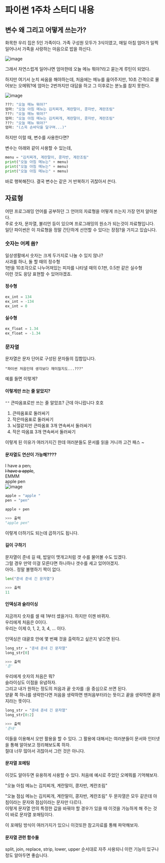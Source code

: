 # 파이썬 1주차 스터디 내용

## 변수 왜 그리고 어떻게 쓰는가?

화목한 우리 집은 5인 가족이다. 
가족 구성원 모두가 3식이였고, 매일 아침 엄마가 일찍 일어나서 가족을 사랑하는 마음으로 밥을 하신다.

![image](https://github.com/choo121600/Python-Basic-Study/assets/54111883/f8c85322-9d5d-4a06-b118-d1bd6dbfa9ac)


그래서 자연스럽게 일어나면 엄마한테 오늘 메뉴 뭐야?라고 묻는게 루틴이 되었다.

하지만 여기서 눈치 싸움을 해야하는데, 처음에는 메뉴를 읊어주지만,
10초 간격으로 물어보는 오메뭐?에 엄마는 2번까지만 대답을 하고 그 이후로는 분노를 참지 못한다.

![image](https://github.com/choo121600/Python-Basic-Study/assets/54111883/cebe9739-df39-4c59-b2af-3ac3519a6ea2)


```python
???: "오늘 메뉴 뭐야?"
엄마: "오늘 아침 메뉴는 김치찌개, 계란말이, 콩자반, 계란조림"
???: "오늘 메뉴 뭐야?"
엄마: "오늘 아침 메뉴는 김치찌개, 계란말이, 콩자반, 계란조림"
???: "오늘 메뉴 뭐야?"
엄마: "(스윽 손바닥을 달구며...)"
```

하지만 이럴 때, 변수를 사용한다면?

변수는 아래와 같이 사용할 수 있는데,

```python
menu = "김치찌개, 계란말이, 콩자반, 계란조림"
print("오늘 아침 메뉴는" + menu)
print("오늘 아침 메뉴는" + menu)
print("오늘 아침 메뉴는" + menu)
```

바로 행복해진다. 결국 변수는 같은 거 반복하기 귀찮아서 쓴다.

## 자료형
어떤 프로그래밍 언어를 공부하던 그 언어의 자료형을 어떻게 쓰는지 가장 먼저 알아본다.  
주로 숫자, 문자열, 불리언 등이 있으며 프로그래밍의 원소가 되는것이 자료형입니다.  
일단 파이썬은 이 자료형을 정말 간단하게 선언할 수 있다는 장점?을 가지고 있습니다.  

### 숫자는 어케 씀?
일상생활에서 숫자는 크게 두가지로 나눌 수 있지 않나?  
사과를 하나, 둘 할 때의 정수형  
1판을 10조각으로 나누어져있는 피자를 나타낼 때의 0.1판, 0.5판 같은 실수형  
이런 것도 응당 표현할 수 있어야겠죠.  

#### 정수형
```python
ex_int = 134
ex_int = -134
ex_int = 0
```
#### 실수형
```python
ex_float = 1.34
ex_float = -1.34
```
### 문자열
문자열은 문자 단어로 구성된 문자들의 집합입니다.  
```
"파이썬 처음인데 생각보다 재미질지도...???"
```
예를 들면 이렇게?

#### 이렇게만 쓰는 줄 알았지?
`""` 큰따옴표로만 쓰는 줄 알았죠? 근데 아니랍니다 호호  
1. 큰따옴표로 둘러싸기
2. 작은따옴표로 둘러싸기
3. 뇌절같지만 큰따옴표 3개 연속써서 둘러싸기
4. 작은 따옴표 3개 연속써서 둘러싸기

이렇게 된 이유가 여러가지긴 한데 여러분들도 문서를 읽을 거니까 고건 패스 ~  


#### 문자열도 연산이 가능해????
I have a pen~~,  
I have a apple~~,  
EMMM   
apple pen  
![image](https://github.com/choo121600/Python-Basic-Study/assets/54111883/4fbff0a8-6f47-46eb-a750-0d4392f40c01)

```python
apple = "apple "
pen = "pen"

apple + pen

>>> 출력
"apple pen"
```

이렇게 더하기도 되는데 곱하기도 됩니다.

#### 길이 구하기
문자열이 준네 길 때, 밥알이 맷개고처럼 갯 수를 물어볼 수도 있겠다.  
그럴 경우 만약 이걸 모른다면 하나하나 갯수를 세고 있어야겠지.  
아아.. 정말 불행하기 짝이 없다.  
```python
len("준네 준네 긴 문자열")

>>> 출력
11
```

#### 인덱싱과 슬라이싱
지금까지 숫자를 셀 때 1부터 셌을거다. 하지만 이젠 바뀌자.  
우리에게 처음은 0이다.  
우리는 이제 0, 1, 2, 3, 4, ... 이다.  

인덱싱은 대괄호 안에 몇 번째 것을 출력하고 싶은지 넣으면 된다.  
```python
long_str = "준네 준네 긴 문자열"
long_str[0]

>>> 출력
'준'
```

우리에게 숫자의 처음은 뭐?  
슬라이싱도 이점을 유념하자.  
그리고 내가 원하는 정도의 처음과 끝 숫자를 :을 중심으로 쓰면 된다.  
양끝 쪽 하나를 생략한다면 처음을 생략하면 맨처음부터라는 뜻이고 끝을 생략하면 끝까지라는 뜻이다.  

```python
long_str = "준네 준네 긴 문자열"
long_str[0:2]

>>> 출력
'준네'
```

이들을 이용해서 오만 활용을 할 수 있다. 그 활용에 대해서는 여러분들이 문서와 인터넷을 통해 알아보고 정리해보도록 하자.  
절대 너무 많아서 귀찮아서 그런 것은 아니다.  

#### 문자열 포메팅
이것도 알아두면 유용하게 사용할 수 있다. 
처음에 예시로 주었던 오메뭐를 기억해보자.

"오늘 아침 메뉴는 김치찌개, 계란말이, 콩자반, 계란조림"

"오늘 점심 메뉴는 김치찌개, 계란말이, 콩자반, 계란조림"
두 문자열은 모두 같은데 아침이라는 문자와 점심이라는 문자만 다르다.  
이렇게 문자열 안의 특정한 값을 바꿔야 할 경우가 있을 때 이것을 가능하게 해 주는 것이 바로 문자열 포매팅이다.  

이 포매팅 방식이 여러가지가 있으니 이것또한 참고자료를 통해 파악해보자.

#### 문자열 관련 함수들
split, join, replace, strip, lower, upper 순서대로 자주 사용되니 이런 기능이 있구나 정도 알아두면 좋습니다.
